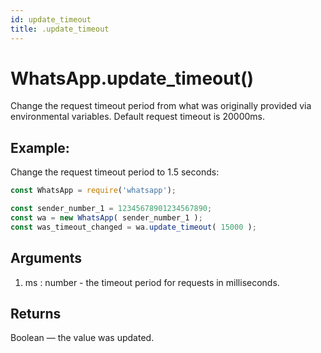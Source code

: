 ```yaml
---
id: update_timeout
title: .update_timeout
---
```


# WhatsApp.update_timeout()
Change the request timeout period from what was originally provided via environmental variables. Default request timeout is 20000ms.

## Example:
Change the request timeout period to 1.5 seconds:
```js
const WhatsApp = require('whatsapp');

const sender_number_1 = 12345678901234567890;
const wa = new WhatsApp( sender_number_1 );
const was_timeout_changed = wa.update_timeout( 15000 );
```

## Arguments
1. ms : number - the timeout period for requests in milliseconds.

## Returns
Boolean — the value was updated.
